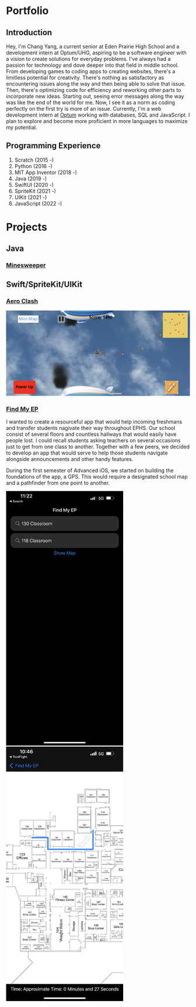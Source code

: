# Portfolio

## Introduction

Hey, I'm Chang Yang, a current senior at Eden Prairie High School and a development intern at Optum/UHG, aspiring to be a software engineer with a vision to create solutions for everyday problems. I've always had a passion for technology and dove deeper into that field in middle school. From developing games to coding apps to creating websites, there's a limitless potential for creativity. There's nothing as satisfactory as encountering issues along the way and then being able to solve that issue. Then, there's optimizing code for efficiency and reworking other parts to incorporate new ideas. Starting out, seeing error messages along the way was like the end of the world for me. Now, I see it as a norm as coding perfectly on the first try is more of an issue. Currently, I'm a web development intern at [Optum](https://www.optum.com/) working with databases, SQL and JavaScript. I plan to explore and become more proficient in more languages to maximize my potential.

## Programming Experience

1. Scratch (2015 -)
2. Python (2016 -)
3. MIT App Inventor (2018 -)
4. Java (2019 -)
5. SwiftUI (2020 -)
6. SpriteKit (2021 -)
7. UIKit (2021 -)
8. JavaScript (2022 -)

# Projects

## Java

### [Minesweeper](https://github.com/ZeoShadow/Portfolio/blob/main/MineSweeper.java)

## Swift/SpriteKit/UIKit

### [Aero Clash](https://github.com/EPHS-iOS/FighterJet.git)

![alt text](https://github.com/ZeoShadow/Portfolio/blob/main/aeroclash.png)

### [Find My EP](https://github.com/sarthyparty/Find-My-EP.git)

I wanted to create a resourceful app that would help incoming freshmans and transfer students nagivate their way throughout EPHS. Our school consist of several floors and countless hallways that would easily have people lost. I could recall students asking teachers on several occasions just to get from one class to another. Together with a few peers, we decided to develop an app that would serve to help those students navigate alongside announcements and other handy features. 

During the first semester of Advanced iOS, we started on building the foundations of the app, a GPS. This would require a designated school map and a pathfinder from one point to another. 
<p float="left">
<img src="https://github.com/ZeoShadow/Portfolio/blob/main/findmyephome.png" width="321" height="695" />
<img src="https://github.com/ZeoShadow/Portfolio/raw/main/FindMyEP.png" width="321" height="695" />
</p>


